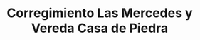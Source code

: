 ---
title: Corregimiento Las Mercedes y Vereda Casa de Piedra
nombre_comunidad: Corregimiento Las Mercedes y Vereda Casa de Piedra
municipio: San Jacinto
departamento: Bolívar
descripcion: >-
  Comunidad unida especialmente a través de la Asociación Campesina Las
  mercedes. Es muy importante el culto y existen tres iglesias diferentes en la
  comunidad. Son principalemnte agricultores de arroz, maíz, cacao y aguacate.
  están buscando ser destino turístico pero aún carecen de infraestructura como
  vías y acueductos
num_personas: 280
num_familias: 70
min_distancia_casco_urbano: 120
km_distancia_casco_urbano: 17
vias_acceso: >-
  Vía destapada en buen estado. Cuando llueve se suspende el servicio de
  colectivos
infraestructura_comunitaria:
  - Instituciones educativas (IE)
  - Iglesias
notas_infraestructura_comunitaria: 3 iglesias.
liderazgo_comunidad:
  - JAC en Casa de Piedra
  - >2-
     pero está inactiva.
    Asociación de caficultores de Montes de María pero aún no tienen claridad de
    la comercialización del café
  - >2-
     (un año en promedio en el proceso).
    Tienen un piloto de transformación de cacao de empresa Latin cacao con
    productos provinientes de la región.
inclusion_diversidad_genero: >-
  Niños y jóvenes participan en campeonatos deportivos con el liderazgo de
  jóvenes de la comunidad. Muchos jóvenes viven en San Jacinto, pero vienen a
  actividades deportivas en la comunidad.

  Las mujeres no tienen una organización de base.

  No tienen activa la JAC pero han proyectado hacerlo.

  Las mujeres trabajan en las labores del hogar.

  Hay tardes de fútbol de mujeres y otras de jóvenes.

  Algunas mujeres tejen mochilas y otras hamacas, pero por la pandemia ha
  disminuido la comercialización.
comentarios_conectividad: >-
  Hay acceso a internet pero en regular estado, hay una antena repetidora, pero
  no funciona regularmente. 
punto_SOLE: Punto Vive Digital
comentarios_punto_SOLE: []
ppales_actividades_economicas_vocacion_productiva:
  - Agricultura
  - Turismo de naturaleza
comentarios_ppales_actividades_economicas_vocacion_productiva: Agricultura (Cacao, Arroz, Maíz, Aguacate criollo, Ñame y Yuca).
comunidad_sostenible_uso_suelo: >-
  Proyectan cultivo de arroz organico

  En San jacinto se proyecta recuperar 100 Ha en este corregimiento 18 Ha. por
  ataque de monilia


  Hay otro proyecto de formación de 25 jóvenes en manejo de cultivos para
  siembra ingertando aguacate lorena con el criollo


  Tienen atractivos por explotar. Hace falta formación para manejo ambiental
  hotelero. No tienen servicios de alojamiento. Las visitas de San jacinto
  Travel tienene dos puntos en la comunidad.
org_con_proyeccion:
  - ASOPROCOA
  - Asociación de agricultores de la Vereda de Casa de Piedra (ASOPROAACASPIS)
servicios_publicos_comunidades_focalizadas:
  - Acueducto-San Jacinto
comunidades_focalizadas_educacion_infraestructura_educativa:
  - Escuela en Casa de Piedra
comunidades_focalizadas_practicas_organizativas:
  - Asociación Campesina Las Mercedes
  - Iglesia adventista
  - Iglesia presbiteriana
  - Iglesia pentecostal
conectividad_minima: Regular
iniciativas_priorizadas:
  - Cacao
  - Arroz
org_focalizada:
  - Asoprocoas
riesgo: ''
otros_programas_USAID: []
alianzas_colaboradores:
  - >-
    Gobernación e impulso proyecto de innovación y formación tecnológica  de
    cacao a partir de 25 jóvenes y fortalecer asistencia y mantenimiento de
    áreas
  - |2-
     Trabajar el tema investigación con Agrosavia.
    Se requiere apoyo para legalización de predios
  - |2-
     incluído el de la escuela (Unidad de Tierras-Nuestra tierra Póspera)
    Producen ñame pero tienen dificultades con la comercialización.
    Tienen 12a 15 Ha sembradas de café 50 mil palos
  - ' café floreciendo'
  - ' otros recien sembrados'
posibilidad_iniciativas_conjuntas_aliados_2: []
actividades_ocio:
  - Música de pitos y tambores
  - Torneos deportivos
medios_comunicacion_narrativas_locales:
  - Digital San jacinto
  - FLIP y Consonante
  - Emisora de la paz San Jacinto
num_visitas_realizadas: 40
num_diagnosticos_rurales_participativos_realizados: 1
infraestructura_salud_atencion_psicosocial:
  - Poca presencia de la UARIV
  - Sin puesto de salud
  - Necesidad de desplazamiento para atención en salud
notas_infraestructura_salud_atencion_psicosocial: |-
  Se ha tenido relación con la UARIV, pero la presencia es poca.
  No hay puesto de salud, la atención la reciben en San Jacinto
num_visitas_predio: 0
url: /reportes/corregimiento-las-mercedes-y-vereda-casa-de-piedra
layout: comunidad
download_file: /reportes/corregimiento-las-mercedes-y-vereda-casa-de-piedra.pdf

---